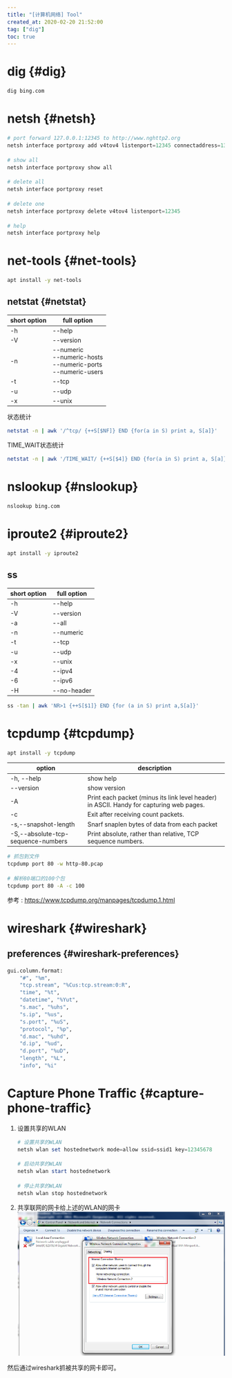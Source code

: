 ```yaml
---
title: "[计算机网络] Tool"
created_at: 2020-02-20 21:52:00
tag: ["dig"]
toc: true
---
```


# dig {#dig}

```sh
dig bing.com
```

# netsh {#netsh}

```powershell
# port forward 127.0.0.1:12345 to http://www.nghttp2.org
netsh interface portproxy add v4tov4 listenport=12345 connectaddress=139.162.123.134 connectport=80

# show all
netsh interface portproxy show all

# delete all
netsh interface portproxy reset

# delete one
netsh interface portproxy delete v4tov4 listenport=12345

# help
netsh interface portproxy help
```

# net-tools {#net-tools}

```sh
apt install -y net-tools
```

## netstat {#netstat}

| short option | full option                                                                 |
| ------------ | --------------------------------------------------------------------------- |
| -h           | --help                                                                      |
| -V           | --version                                                                   |
| -n           | --numeric <br/> --numeric-hosts <br/> --numeric-ports <br/> --numeric-users |
| -t           | --tcp                                                                       |
| -u           | --udp                                                                       |
| -x           | --unix                                                                      |

状态统计
```sh
netstat -n | awk '/^tcp/ {++S[$NF]} END {for(a in S) print a, S[a]}'
```

TIME_WAIT状态统计
```sh
netstat -n | awk '/TIME_WAIT/ {++S[$4]} END {for(a in S) print a, S[a]}' | sort -r -n -k2 -t' '
```

# nslookup {#nslookup}

```sh
nslookup bing.com
```


# iproute2 {#iproute2}

```sh
apt install -y iproute2
```

## ss

| short option | full option |
| ------------ | ----------- |
| -h           | --help      |
| -V           | --version   |
| -a           | --all       |
| -n           | --numeric   |
| -t           | --tcp       |
| -u           | --udp       |
| -x           | --unix      |
| -4           | --ipv4      |
| -6           | --ipv6      |
| -H           | --no-header |

```sh
ss -tan | awk 'NR>1 {++S[$1]} END {for (a in S) print a,S[a]}'
```

# tcpdump {#tcpdump}

```sh
apt install -y tcpdump
```

| option                             | description                                                                              |
| ---------------------------------- | ---------------------------------------------------------------------------------------- |
| -h, --help                         | show help                                                                                |
| --version                          | show version                                                                             |
| -A                                 | Print each packet (minus its link level header) in ASCII. Handy for capturing web pages. |
| -c                                 | Exit after receiving count packets.                                                      |
| -s,--snapshot-length               | Snarf snaplen bytes of data from each packet                                             |
| -S,--absolute-tcp-sequence-numbers | Print absolute, rather than relative, TCP sequence numbers.                              |


```sh
# 抓包到文件
tcpdump port 80 -w http-80.pcap

# 解析80端口的100个包
tcpdump port 80 -A -c 100
```

参考 : https://www.tcpdump.org/manpages/tcpdump.1.html



# wireshark {#wireshark} 

## preferences {#wireshark-preferences}

```sh
gui.column.format: 
	"#", "%m",
	"tcp.stream", "%Cus:tcp.stream:0:R",
	"time", "%t",
	"datetime", "%Yut",
	"s.mac", "%uhs",
	"s.ip", "%us",
	"s.port", "%uS",
	"protocol", "%p",
	"d.mac", "%uhd",
	"d.ip", "%ud",
	"d.port", "%uD",
	"length", "%L",
	"info", "%i"
```

# Capture Phone Traffic {#capture-phone-traffic}

1. 设置共享的WLAN
    ```ps1
    # 设置共享的WLAN
    netsh wlan set hostednetwork mode=allow ssid=ssid1 key=12345678

    # 启动共享的WLAN
    netsh wlan start hostednetwork

    # 停止共享的WLAN
    netsh wlan stop hostednetwork
    ```
2. 共享联网的网卡给上述的WLAN的网卡
    ![共享联网的网卡给上述的WLAN](./share-network.png)

然后通过wireshark抓被共享的网卡即可。
